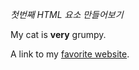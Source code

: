 <em>첫번째 HTML 요소 만들어보기</em>
<p>My cat is <strong>very</strong> grumpy.</p>
<p>A link to my <a href="https://www.youtube.com/watch?v=7KCZPvT4ZFU" title="수성의 하루" target="_blank">favorite website</a>.</p>
